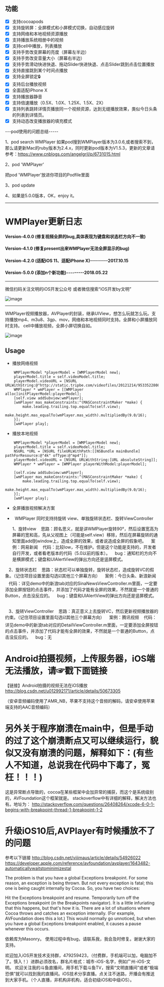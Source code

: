 ## 功能
- [x] 支持cocoapods
- [x] 支持旋转屏：全屏模式和小屏模式切换，自动感应旋转
- [x] 支持网络和本地视频资源播放
- [x] 支持播放系统相册中的视频
- [x] 支持cell中播放，列表播放
- [x] 支持手势改变屏幕的亮度（屏幕左半边）
- [x] 支持手势改变音量大小（屏幕右半边）
- [x] 支持手势滑动快进快退、拖动Slider快进快退、点击Slider跳到点击位置播放
- [x] 支持直接跳到某个时间点播放
- [x] 支持全屏锁定🔒
- [x] 支持后台播放视频
- [x] 全面适配iPhone X
- [x] 支持播放器静音
- [x] 支持倍速播放（0.5X、1.0X、1.25X、1.5X、2X）
- [x] 支持列表跳转详情页播放同一个视频资源，达到无缝播放效果，类似今日头条的列表到详情页。
- [x] 支持动态改变播放器的填充模式

---pod使用的问题总结-----

1、pod search WMPlayer
如果pod搜到WMPlayer版本为3.0.6,或者搜索不到，那么请更新Mac的ruby版本为2.4.x，同时更新pod版本为V1.5.3，更新的文章请参考：https://www.cnblogs.com/angelgril/p/6731015.html

2、pod 'WMPlayer'

把pod 'WMPlayer'放进你项目的Podfile里面

3、pod update

4、如果是5.0.0版本，OK，enjoy it。

---

# WMPlayer更新日志

#### Version-4.0.0 (修复视频全屏的bug,具体表现为键盘和状态栏方向不一致)
#### Version-4.1.0 (修复present出来WMPlayer无法全屏显示的bug)
#### Version-4.2.0 (适配iOS 11、适配iPhone X)---------2017.10.15
#### Version-5.0.0 (添加n个新功能)---------2018.05.22

---
微信扫码关注文明的iOS开发公众号
或者微信搜索“iOS开发by文明”

![image](https://github.com/zhengwenming/WMPlayer/blob/master/PlayerDemo/gzh.jpg)

---

WMPlayer视频播放器，AVPlayer的封装，继承UIView，想怎么玩就怎么玩。支持播放mp4、m3u8、3gp、mov，网络和本地视频同时支持。全屏和小屏播放同时支持。
cell中播放视频，全屏小屏切换自如。

![image](https://github.com/zhengwenming/WMPlayer/blob/master/PlayerDemo/WMPlayer.gif)   

## Usage

* 播放网络视频

```
    WMPlayerModel *playerModel = [WMPlayerModel new];
    playerModel.title = self.videoModel.title;
    playerModel.videoURL = [NSURL URLWithString:@"http://static.tripbe.com/videofiles/20121214/9533522808.f4v.mp4"];
    WMPlayer * wmPlayer = [[WMPlayer alloc]initPlayerModel:playerModel];
    [self.view addSubview:wmPlayer];
    [wmPlayer mas_makeConstraints:^(MASConstraintMaker *make) {
        make.leading.trailing.top.equalTo(self.view);
        make.height.mas_equalTo(wmPlayer.mas_width).multipliedBy(9.0/16);
    }];
    [wmPlayer play];
```

* 播放本地视频

```
    WMPlayerModel *playerModel = [WMPlayerModel new];
    playerModel.title = self.videoModel.title;
    NSURL *URL = [NSURL fileURLWithPath:[[NSBundle mainBundle] pathForResource:@"4k" ofType:@"mp4"]];
    playerModel.videoURL = [NSURL URLWithString:[URL absoluteString]];
    WMPlayer * wmPlayer = [WMPlayer playerWithModel:playerModel];        
    [self.view addSubview:wmPlayer];
    [wmPlayer mas_makeConstraints:^(MASConstraintMaker *make) {
        make.leading.trailing.top.equalTo(self.view);
        make.height.mas_equalTo(wmPlayer.mas_width).multipliedBy(9.0/16);
    }];
    [wmPlayer play]; 
```    
  
 
 
* 全屏播放视频解决方案

*   WMPlayer 同时支持持旋转 view、单独旋转状态栏、旋转ViewController
  
  
  
    1、旋转view
    思路：顾名思义，就是讲WMPlayer旋转90°，然后设置宽高为屏幕的宽和高，先从父视图上（可能是self.view）移除，然后在屏幕旋转的通知里面add到window上，造成全屏的效果，或者说造成全屏的假象吧。
    案例：网易新闻
    代码：比较low，不在维护。但是这个功能是支持的，开发者自行开发，或者看老版本的代码（5.0以前的版本）。
    bug：通知栏的方向不是横屏模式；键盘和UIAlertView的弹出方向还是竖屏模式。
 
 
    2、旋转状态栏
    思路：状态栏可以单独旋转，旋转状态栏，造成旋转VC的假象。（记住项目设置里面勾选☑️其他三个屏幕方向）
    案例：今日头条、新浪新闻
    代码：详见demo中的新浪tab对应的SinaNewsViewController.m里面，一定要添加全屏按钮的点击事件，并添加了代码才能有全屏的效果，不然就是一个普通的Button，点击没反应的。
    bug：键盘和UIAlertView的弹出方向还是竖屏模式。
    
    
    3、旋转ViewController
    思路：真正意义上去旋转VC，然后更新视频播放器的约束。（记住项目设置里面勾选☑️其他三个屏幕方向）
    案例：腾讯视频
    代码：详见demo中的新浪tab对应的DetailViewController.m里面，一定要添加全屏按钮的点击事件，并添加了代码才能有全屏的效果，不然就是一个普通的Button，点击没反应的。
    bug：无
  
# Android拍摄视频，上传服务器，iOS端无法播放，请☞戳下面链接
【链接】Android拍摄的视频无法在iOS播放
http://blog.csdn.net/u012992171/article/details/50673305 

（安卓音频编码使用了AMR_NB，苹果不支持这个音频的解码，请安卓使用苹果端支持的AAC音频编码）

    
# 另外关于程序崩溃在main中，但是手动的过了这个崩溃断点又可以继续运行，貌似又没有崩溃的问题，解释如下：(有些人不知道，总说我在代码中下毒了，冤枉！！！)
这是异常断点导致的，cocoa在某些框架中会加异常的捕获，而这个是系统级别的，AVFoundation这个框架就是。
stackoverflow中有详细的解释，解决方法也有。地址为：
http://stackoverflow.com/questions/26408264/xcode-6-0-1-begins-with-breakpoint-thread-1-breakpoint-1-2


# 升级iOS10后,AVPlayer有时候播放不了的问题
参考以下链接
http://blog.csdn.net/viiimaus/article/details/54926022
https://developer.apple.com/reference/avfoundation/avplayer/1643482-automaticallywaitstominimizestal


The problem is that you have a global Exceptions breakpoint. For some reason, an exception is being thrown. But not every exception is fatal; this one is being caught internally by Cocoa. So, you have two choices:

Hit the Exceptions breakpoint and resume.
Temporarily turn off the Exceptions breakpoint (in the Breakpoints navigator).
It is a little infuriating that this happens, but that's how it is. There are a lot of situations where Cocoa throws and catches an exception internally. (For example, AVFoundation does this a lot.) This would normally go unnoticed, but when you have a global Exceptions breakpoint enabled, it causes a pause whenever this occurs.

依赖库为Masonry。
使用过程中有bug，请联系我，我会及时修复。谢谢大家的支持。

欢迎加入iOS开发技术支持群，479259423，（付费群，手机端可以加，电脑加不了。慎入！）进群必须改名，群名片格式：城市-iOS-名字，例如广州-iOS-文明。
欢迎关注我的斗鱼直播间，用手机下载斗鱼TV，搜索“文明直播间”或者“极端恐惧”就可以找到我的直播间。iOS技术分享直播。点关注不迷路，开播会有推送到大家手机。（个人直播，非机构非机构，适合初级iOS和中级iOS）。
 
